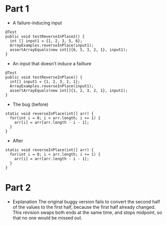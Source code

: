 # Part 1

* A failure-inducing input
```
@Test
public void testReverseInPlace2() {
  int [] input1 = {1, 2, 3, 5, 6};
  ArrayExamples.reverseInPlace(input1);
  assertArrayEquals(new int[]{6, 5, 3, 2, 1}, input1);
}
```
* An input that doesn't induce a failture
```
@Test 
public void testReverseInPlace() {
  int[] input1 = {1, 2, 3, 2, 1};
  ArrayExamples.reverseInPlace(input1);
  assertArrayEquals(new int[]{1, 2, 3, 2, 1}, input1);
}
```
* The bug (before)
```
static void reverseInPlace(int[] arr) {
  for(int i = 0; i < arr.length; i += 1) {
    arr[i] = arr[arr.length - i - 1];
  }
}
```
* After
```
static void reverseInPlace(int[] arr) {
  for(int i = 0; i < arr.length; i += 1) {
    arr[i] = arr[arr.length - i - 1];
  }
}
```

# Part 2

* Explanation
The original buggy version fails to convert the second half of the values to the first half, because the first half already changed. This revision swaps both ends at the same time, and stops midpoint, so that no one would be missed out.

